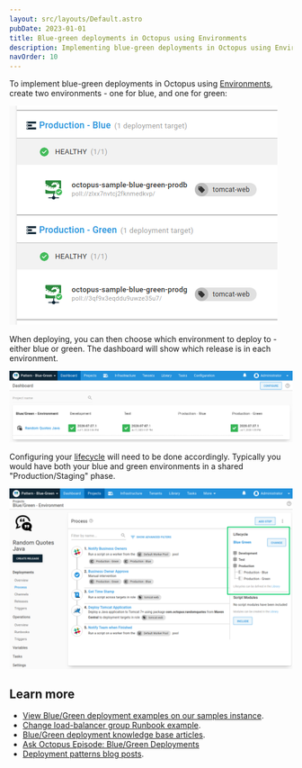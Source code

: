 ```yaml
---
layout: src/layouts/Default.astro
pubDate: 2023-01-01
title: Blue-green deployments in Octopus using Environments
description: Implementing blue-green deployments in Octopus using Environments.
navOrder: 10
---
```


To implement blue-green deployments in Octopus using [Environments](/docs/infrastructure/environments/), create two environments - one for blue, and one for green:

![](images/blue-green-create-envs.png "width=500")

When deploying, you can then choose which environment to deploy to - either blue or green. The dashboard will show which release is in each environment.

![](images/blue-green-dashboard.png "width=500")

Configuring your [lifecycle](/docs/releases/lifecycles/) will need to be done accordingly. Typically you would have both your blue and green environments in a shared "Production/Staging" phase.

![](images/blue-green-lifecycle.png "width=500")

## Learn more

- [View Blue/Green deployment examples on our samples instance](https://oc.to/PatternBlueGreenSamplesSpace).
- [Change load-balancer group Runbook example](/docs/runbooks/runbook-examples/aws/change-load-balancer-group/).
- [Blue/Green deployment knowledge base articles](https://oc.to/BlueGreenTaggedKBArticles).
- [Ask Octopus Episode: Blue/Green Deployments](https://www.youtube.com/watch?v=qFqoVwVzeo0)
- [Deployment patterns blog posts](https://octopus.com/blog/tag/Deployment%20Patterns).
